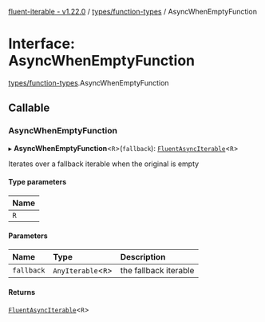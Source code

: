[fluent-iterable - v1.22.0](../README.md) / [types/function-types](../modules/types_function_types.md) / AsyncWhenEmptyFunction

# Interface: AsyncWhenEmptyFunction

[types/function-types](../modules/types_function_types.md).AsyncWhenEmptyFunction

## Callable

### AsyncWhenEmptyFunction

▸ **AsyncWhenEmptyFunction**<`R`\>(`fallback`): [`FluentAsyncIterable`](index.FluentAsyncIterable.md)<`R`\>

Iterates over a fallback iterable when the original is empty

#### Type parameters

| Name |
| :------ |
| `R` |

#### Parameters

| Name | Type | Description |
| :------ | :------ | :------ |
| `fallback` | `AnyIterable`<`R`\> | the fallback iterable |

#### Returns

[`FluentAsyncIterable`](index.FluentAsyncIterable.md)<`R`\>

